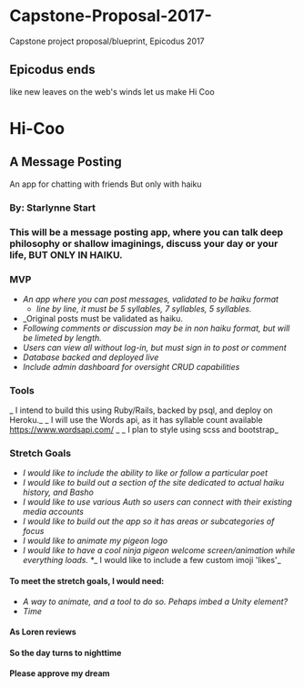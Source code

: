 # Capstone-Proposal-2017-
Capstone project proposal/blueprint, Epicodus 2017

## Epicodus ends
 like new leaves on the web's winds
 let us make Hi Coo

# Hi-Coo

## A Message Posting 
 An app for chatting with friends
 But only with haiku

### By: Starlynne Start

### This will be a message posting app, where you can talk deep philosophy or shallow imaginings, discuss your day or your life, BUT ONLY IN HAIKU. 

### MVP
* _An app where you can post messages, validated to be haiku format_
  * _line by line, it must be 5 syllables, 7 syllables, 5 syllables._
* _Original posts must be validated as haiku. 
* _Following comments or discussion may be in non haiku format, but will be limeted by length._
* _Users can view all without log-in, but must sign in to post or comment_
* _Database backed and deployed live_
* _Include admin dashboard for oversight CRUD capabilities_ 


### Tools

_ I intend to build this using Ruby/Rails, backed by psql, and deploy on Heroku._
_ I will use the Words api, as it has syllable count available https://www.wordsapi.com/ _
_ I plan to style using scss and bootstrap_ 


### Stretch Goals

* _I would like to include the ability to like or follow a particular poet_
* _I would like to build out a section of the site dedicated to actual haiku history, and Basho_
* _I would like to use various Auth so users can connect with their existing media accounts_ 
* _I would like to build out the app so it has areas or subcategories of focus_
* _I would like to animate my pigeon logo_
* _I would like to have a cool ninja pigeon welcome screen/animation while everything loads._
*_ I would like to include a few custom imoji 'likes'_


#### To meet the stretch goals, I would need:

* _A way to animate, and a tool to do so. Pehaps imbed a Unity element?_
* _Time_ 

#### As Loren reviews
#### So the day turns to nighttime
#### Please approve my dream


